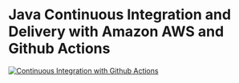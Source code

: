 # Java Continuous Integration and Delivery with Amazon AWS and Github Actions

[![Continuous Integration with Github Actions](https://github.com/leandrocgsi/java-continuous-integration-and-delivery-with-aws/actions/workflows/continuous-integration.yml/badge.svg)](https://github.com/leandrocgsi/java-continuous-integration-and-delivery-with-aws/actions/workflows/continuous-integration.yml)
